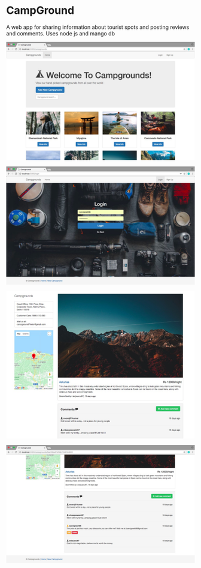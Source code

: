 # CampGround
A web app for sharing information about tourist spots and posting reviews and comments. Uses node js and mango db

![Home Page](https://github.com/SWARAJkumar/CampGround/blob/master/images/WhatsApp%20Image%202018-05-03%20at%2011.35.16.jpeg)

![Login Page](https://github.com/SWARAJkumar/CampGround/blob/master/images/WhatsApp%20Image%202018-05-03%20at%2011.35.18.jpeg)

![Information Section](https://github.com/SWARAJkumar/CampGround/blob/master/images/WhatsApp%20Image%202018-05-03%20at%2011.35.16%20(1).jpeg)

![Comment Section](https://github.com/SWARAJkumar/CampGround/blob/master/images/WhatsApp%20Image%202018-05-03%20at%2011.35.17.jpeg)
